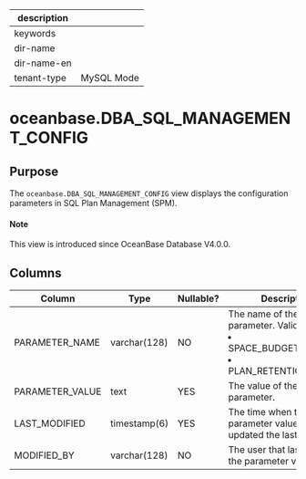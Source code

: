 | description ||
|---|---|
| keywords ||
| dir-name ||
| dir-name-en ||
| tenant-type | MySQL Mode |

# oceanbase.DBA_SQL_MANAGEMENT_CONFIG

## Purpose

The `oceanbase.DBA_SQL_MANAGEMENT_CONFIG` view displays the configuration parameters in SQL Plan Management (SPM).

<main id="notice" type='explain'>
  <h4>Note</h4>
  <p>This view is introduced since OceanBase Database V4.0.0. </p>
</main>

## Columns

| Column | Type | Nullable? | Description |
| --- | --- | --- | --- |
| PARAMETER_NAME | varchar(128) | NO | The name of the parameter. Valid values:<li>SPACE_BUDGET_PERCENT<li>PLAN_RETENTION_WEEKS |
| PARAMETER_VALUE | text | YES | The value of the parameter. |
| LAST_MODIFIED | timestamp(6) | YES | The time when the parameter value was updated the last time. |
| MODIFIED_BY | varchar(128) | NO | The user that last updated the parameter value. |
